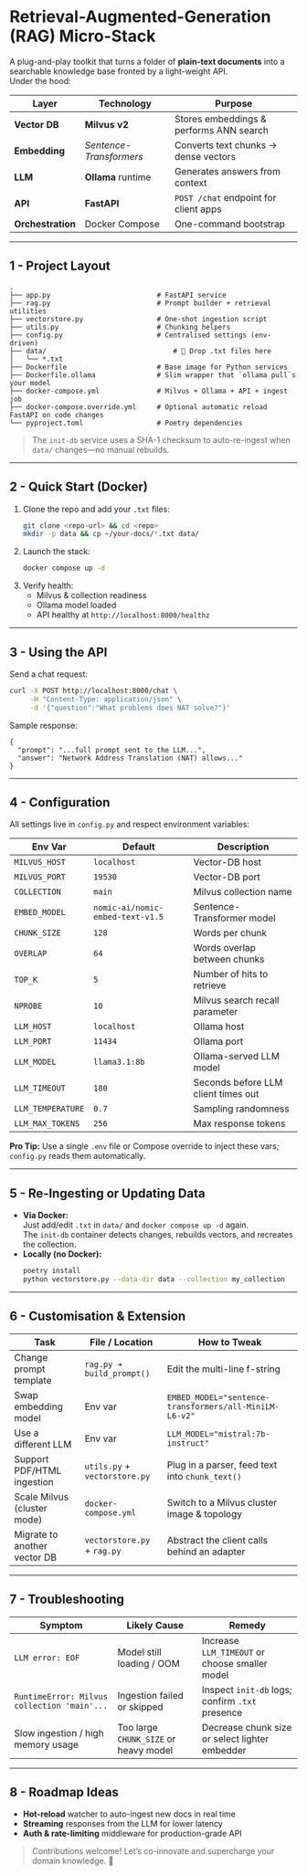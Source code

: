 # Retrieval-Augmented-Generation (RAG) Micro-Stack

A plug-and-play toolkit that turns a folder of **plain-text documents** into a searchable knowledge base fronted by a light-weight API.  
Under the hood:

| Layer              | Technology                | Purpose                                    |
|--------------------|---------------------------|--------------------------------------------|
| **Vector DB**      | **Milvus v2**             | Stores embeddings & performs ANN search    |
| **Embedding**      | *Sentence-Transformers*   | Converts text chunks → dense vectors       |
| **LLM**            | **Ollama** runtime        | Generates answers from context             |
| **API**            | **FastAPI**               | `POST /chat` endpoint for client apps      |
| **Orchestration**  | Docker Compose            | One-command bootstrap                      |

---

## 1 - Project Layout

```
.
├── app.py                          # FastAPI service
├── rag.py                          # Prompt builder + retrieval utilities
├── vectorstore.py                  # One-shot ingestion script
├── utils.py                        # Chunking helpers
├── config.py                       # Centralised settings (env-driven)
├── data/                               # 📂 Drop .txt files here
│   └── *.txt
├── Dockerfile                      # Base image for Python services
├── Dockerfile.ollama               # Slim wrapper that `ollama pull`s your model
├── docker-compose.yml              # Milvus + Ollama + API + ingest job
├── docker-compose.override.yml     # Optional automatic reload FastAPI on code changes
└── pyproject.toml                  # Poetry dependencies
```

> The `init-db` service uses a SHA-1 checksum to auto-re-ingest when `data/` changes—no manual rebuilds.

---

## 2 - Quick Start (Docker)

1. Clone the repo and add your `.txt` files:
   ```bash
   git clone <repo-url> && cd <repo>
   mkdir -p data && cp ~/your-docs/*.txt data/
   ```
2. Launch the stack:
   ```bash
   docker compose up -d
   ```
3. Verify health:
   - Milvus & collection readiness
   - Ollama model loaded
   - API healthy at `http://localhost:8000/healthz`

---

## 3 - Using the API

Send a chat request:

```bash
curl -X POST http://localhost:8000/chat \
     -H "Content-Type: application/json" \
     -d '{"question":"What problems does NAT solve?"}'
```

Sample response:

```jsonc
{
  "prompt": "...full prompt sent to the LLM...",
  "answer": "Network Address Translation (NAT) allows..."
}
```

---

## 4 - Configuration

All settings live in `config.py` and respect environment variables:

| Env Var           | Default                                | Description                                 |
|-------------------|----------------------------------------|---------------------------------------------|
| `MILVUS_HOST`     | `localhost`                            | Vector-DB host                              |
| `MILVUS_PORT`     | `19530`                                | Vector-DB port                              |
| `COLLECTION`      | `main`                                 | Milvus collection name                      |
| `EMBED_MODEL`     | `nomic-ai/nomic-embed-text-v1.5`       | Sentence-Transformer model                  |
| `CHUNK_SIZE`      | `128`                                  | Words per chunk                             |
| `OVERLAP`         | `64`                                   | Words overlap between chunks                |
| `TOP_K`           | `5`                                    | Number of hits to retrieve                  |
| `NPROBE`          | `10`                                   | Milvus search recall parameter              |
| `LLM_HOST`        | `localhost`                            | Ollama host                                 |
| `LLM_PORT`        | `11434`                                | Ollama port                                 |
| `LLM_MODEL`       | `llama3.1:8b`                          | Ollama-served LLM model                     |
| `LLM_TIMEOUT`     | `180`                                  | Seconds before LLM client times out         |
| `LLM_TEMPERATURE` | `0.7`                                  | Sampling randomness                         |
| `LLM_MAX_TOKENS`  | `256`                                  | Max response tokens                         |

**Pro Tip:** Use a single `.env` file or Compose override to inject these vars; `config.py` reads them automatically.

---

## 5 - Re-Ingesting or Updating Data

- **Via Docker:**  
  Just add/edit `.txt` in `data/` and `docker compose up -d` again.  
  The `init-db` container detects changes, rebuilds vectors, and recreates the collection.
- **Locally (no Docker):**  
  ```bash
  poetry install
  python vectorstore.py --data-dir data --collection my_collection
  ```

---

## 6 - Customisation & Extension

| Task                                    | File / Location                 | How to Tweak                                            |
|-----------------------------------------|---------------------------------|---------------------------------------------------------|
| Change prompt template                  | `rag.py ➔ build_prompt()`      | Edit the multi-line f-string                            |
| Swap embedding model                    | Env var                         | `EMBED_MODEL="sentence-transformers/all-MiniLM-L6-v2"`  |
| Use a different LLM                     | Env var                         | `LLM_MODEL="mistral:7b-instruct"`                       |
| Support PDF/HTML ingestion              | `utils.py` + `vectorstore.py`   | Plug in a parser, feed text into `chunk_text()`         |
| Scale Milvus (cluster mode)             | `docker-compose.yml`            | Switch to a Milvus cluster image & topology             |
| Migrate to another vector DB            | `vectorstore.py` + `rag.py`     | Abstract the client calls behind an adapter             |

---

## 7 - Troubleshooting

| Symptom                                      | Likely Cause                              | Remedy                                           |
|----------------------------------------------|-------------------------------------------|--------------------------------------------------|
| `LLM error: EOF`                             | Model still loading / OOM                 | Increase `LLM_TIMEOUT` or choose smaller model   |
| `RuntimeError: Milvus collection 'main'...`  | Ingestion failed or skipped               | Inspect `init-db` logs; confirm `.txt` presence  |
| Slow ingestion / high memory usage           | Too large `CHUNK_SIZE` or heavy model     | Decrease chunk size or select lighter embedder   |

---

## 8 - Roadmap Ideas

- **Hot-reload** watcher to auto-ingest new docs in real time  
- **Streaming** responses from the LLM for lower latency  
- **Auth & rate-limiting** middleware for production-grade API  

> Contributions welcome! Let’s co-innovate and supercharge your domain knowledge. 🚀
